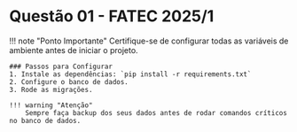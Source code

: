 # **Questão 01 - FATEC 2025/1**

!!! note "Ponto Importante"
    Certifique-se de configurar todas as variáveis de ambiente antes de iniciar o projeto.

    ### Passos para Configurar
    1. Instale as dependências: `pip install -r requirements.txt`
    2. Configure o banco de dados.
    3. Rode as migrações.

    !!! warning "Atenção"
        Sempre faça backup dos seus dados antes de rodar comandos críticos no banco de dados.
